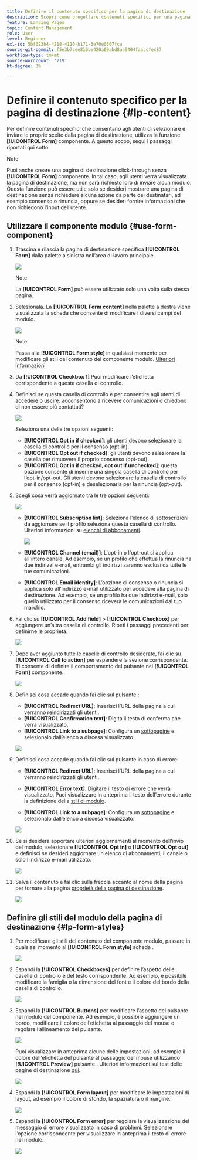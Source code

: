 ```yaml
---
title: Definire il contenuto specifico per la pagina di destinazione
description: Scopri come progettare contenuti specifici per una pagina di destinazione in Journey Optimizer
feature: Landing Pages
topic: Content Management
role: User
level: Beginner
exl-id: 5bf023b4-4218-4110-b171-3e70e0507fca
source-git-commit: f5e3b7cee816be420a09abd8aa9404faaccfec87
workflow-type: tm+mt
source-wordcount: '719'
ht-degree: 3%

---
```


# Definire il contenuto specifico per la pagina di destinazione {#lp-content}

Per definire contenuti specifici che consentano agli utenti di selezionare e inviare le proprie scelte dalla pagina di destinazione, utilizza la funzione **[!UICONTROL Form]** componente. A questo scopo, segui i passaggi riportati qui sotto.

>[!NOTE]
>
>Puoi anche creare una pagina di destinazione click-through senza **[!UICONTROL Form]** componente. In tal caso, agli utenti verrà visualizzata la pagina di destinazione, ma non sarà richiesto loro di inviare alcun modulo. Questa funzione può essere utile solo se desideri mostrare una pagina di destinazione senza richiedere alcuna azione da parte dei destinatari, ad esempio consenso o rinuncia, oppure se desideri fornire informazioni che non richiedono l’input dell’utente.

## Utilizzare il componente modulo {#use-form-component}

1. Trascina e rilascia la pagina di destinazione specifica **[!UICONTROL Form]** dalla palette a sinistra nell’area di lavoro principale.

   ![](assets/lp_designer-form-component.png)

   >[!NOTE]
   >
   >La **[!UICONTROL Form]** può essere utilizzato solo una volta sulla stessa pagina.

1. Selezionala. La **[!UICONTROL Form content]** nella palette a destra viene visualizzata la scheda che consente di modificare i diversi campi del modulo.

   ![](assets/lp_designer-form-content-options.png)

   >[!NOTE]
   >
   >Passa alla **[!UICONTROL Form style]** in qualsiasi momento per modificare gli stili del contenuto del componente modulo. [Ulteriori informazioni](#define-lp-styles)

1. Da **[!UICONTROL Checkbox 1]** Puoi modificare l’etichetta corrispondente a questa casella di controllo.

1. Definisci se questa casella di controllo è per consentire agli utenti di accedere o uscire: acconsentono a ricevere comunicazioni o chiedono di non essere più contattati?

   ![](assets/lp_designer-form-update.png)

   Seleziona una delle tre opzioni seguenti:

   * **[!UICONTROL Opt in if checked]**: gli utenti devono selezionare la casella di controllo per il consenso (opt-in).
   * **[!UICONTROL Opt out if checked]**: gli utenti devono selezionare la casella per rimuovere il proprio consenso (opt-out).
   * **[!UICONTROL Opt in if checked, opt out if unchecked]**: questa opzione consente di inserire una singola casella di controllo per l’opt-in/opt-out. Gli utenti devono selezionare la casella di controllo per il consenso (opt-in) e deselezionarla per la rinuncia (opt-out).

1. Scegli cosa verrà aggiornato tra le tre opzioni seguenti:

   ![](assets/lp_designer-form-update-options.png)

   * **[!UICONTROL Subscription list]**: Seleziona l’elenco di sottoscrizioni da aggiornare se il profilo seleziona questa casella di controllo. Ulteriori informazioni su [elenchi di abbonamenti](subscription-list.md).

      ![](assets/lp_designer-form-subs-list.png)

   * **[!UICONTROL Channel (email)]**: L&#39;opt-in o l&#39;opt-out si applica all&#39;intero canale. Ad esempio, se un profilo che effettua la rinuncia ha due indirizzi e-mail, entrambi gli indirizzi saranno esclusi da tutte le tue comunicazioni.

   * **[!UICONTROL Email identity]**: L’opzione di consenso o rinuncia si applica solo all’indirizzo e-mail utilizzato per accedere alla pagina di destinazione. Ad esempio, se un profilo ha due indirizzi e-mail, solo quello utilizzato per il consenso riceverà le comunicazioni dal tuo marchio.

1. Fai clic su **[!UICONTROL Add field]** > **[!UICONTROL Checkbox]** per aggiungere un’altra casella di controllo. Ripeti i passaggi precedenti per definirne le proprietà.

   ![](assets/lp_designer-form-checkbox-2.png)

1. Dopo aver aggiunto tutte le caselle di controllo desiderate, fai clic su **[!UICONTROL Call to action]** per espandere la sezione corrispondente. Ti consente di definire il comportamento del pulsante nel **[!UICONTROL Form]** componente.

   ![](assets/lp_designer-form-call-to-action.png)

1. Definisci cosa accade quando fai clic sul pulsante :

   * **[!UICONTROL Redirect URL]**: Inserisci l’URL della pagina a cui verranno reindirizzati gli utenti.
   * **[!UICONTROL Confirmation text]**: Digita il testo di conferma che verrà visualizzato.
   * **[!UICONTROL Link to a subpage]**: Configura un [sottopagine](create-lp.md#configure-subpages) e selezionalo dall’elenco a discesa visualizzato.

   ![](assets/lp_designer-form-confirmation-action.png)

1. Definisci cosa accade quando fai clic sul pulsante in caso di errore:

   * **[!UICONTROL Redirect URL]**: Inserisci l’URL della pagina a cui verranno reindirizzati gli utenti.
   * **[!UICONTROL Error text]**: Digitare il testo di errore che verrà visualizzato. Puoi visualizzare in anteprima il testo dell’errore durante la definizione della [stili di modulo](#define-lp-styles).

   * **[!UICONTROL Link to a subpage]**: Configura un [sottopagine](create-lp.md#configure-subpages) e selezionalo dall’elenco a discesa visualizzato.

   ![](assets/lp_designer-form-error.png)

1. Se si desidera apportare ulteriori aggiornamenti al momento dell’invio del modulo, selezionare **[!UICONTROL Opt in]** o **[!UICONTROL Opt out]** e definisci se desideri aggiornare un elenco di abbonamenti, il canale o solo l’indirizzo e-mail utilizzato.

   ![](assets/lp_designer-form-additionnal-update.png)

1. Salva il contenuto e fai clic sulla freccia accanto al nome della pagina per tornare alla pagina [proprietà della pagina di destinazione](create-lp.md#configure-primary-page).

   ![](assets/lp_designer-form-save.png)

<!--Will the name Email Designer be kept if you can also design LP with the same tool? > To modify in Messages section > content designer or Designer-->

## Definire gli stili del modulo della pagina di destinazione {#lp-form-styles}

1. Per modificare gli stili del contenuto del componente modulo, passare in qualsiasi momento al **[!UICONTROL Form style]** scheda .

   ![](assets/lp_designer-form-style.png)

1. Espandi la **[!UICONTROL Checkboxes]** per definire l’aspetto delle caselle di controllo e del testo corrispondente. Ad esempio, è possibile modificare la famiglia o la dimensione del font e il colore del bordo della casella di controllo.

   ![](assets/lp_designer-form-style-checkboxes.png)

1. Espandi la **[!UICONTROL Buttons]** per modificare l’aspetto del pulsante nel modulo del componente. Ad esempio, è possibile aggiungere un bordo, modificare il colore dell’etichetta al passaggio del mouse o regolare l’allineamento del pulsante.

   ![](assets/lp_designer-form-style-buttons.png)

   Puoi visualizzare in anteprima alcune delle impostazioni, ad esempio il colore dell’etichetta del pulsante al passaggio del mouse utilizzando **[!UICONTROL Preview]** pulsante . Ulteriori informazioni sul test delle pagine di destinazione [qui](create-lp.md#test-landing-page).

   ![](assets/lp_designer-form-style-buttons-preview.png)

1. Espandi la **[!UICONTROL Form layout]** per modificare le impostazioni di layout, ad esempio il colore di sfondo, la spaziatura o il margine.

   ![](assets/lp_designer-form-style-layout.png)

1. Espandi la **[!UICONTROL Form error]** per regolare la visualizzazione del messaggio di errore visualizzato in caso di problemi. Selezionare l’opzione corrispondente per visualizzare in anteprima il testo di errore nel modulo.

   ![](assets/lp_designer-form-error-preview.png)
